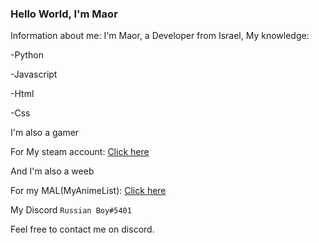 ### Hello World, I'm Maor
Information about me: I'm Maor, a Developer from Israel, My knowledge:

-Python

-Javascript

-Html

-Css

I'm also a gamer

For My steam account: [Click here](https://steamcommunity.com/id/YellowFlash770/)

And I'm also a weeb

For my MAL(MyAnimeList): [Click here](https://myanimelist.net/animelist/RussianBoy770)

My Discord ```Russian Boy#5401```

Feel free to contact me on discord.
